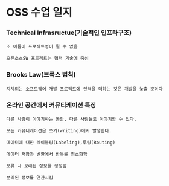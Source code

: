 # OSS 수업 일지
### Technical Infrasructue(기술적인 인프라구조)
```
조 이름이 프로젝트명이 될 수 없음

오픈소스SW 프로젝트는 협력 기술에 중심
```
### Brooks Law(브룩스 법칙)
```
지체되는 소프트웨어 개발 프로젝트에 인력을 더하는 것은 개발을 늦출 뿐이다
```
### 온라인 공간에서 커뮤티케이션 특징
```
다른 사람이 이야기하는 동안, 다른 사람들도 이야기할 수 있다.

모든 커뮤니케이션은 쓰기(writing)에서 발생한다.

데이터에 대한 레이블링(Labeling),루팅(Routing)

데이터 저장과 반환에서 반복을 최소화함

오류 나 오래된 정보를 정정함

분리된 정보를 연관시킴
```
